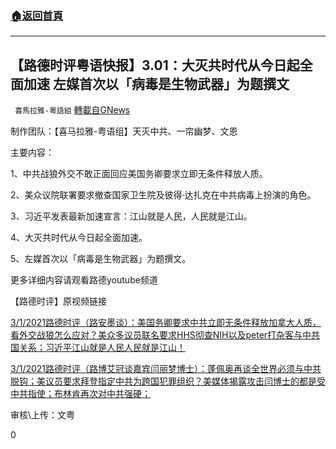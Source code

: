 ###  [:house:返回首頁](https://github.com/ourhimalayas/txt)
---

## 【路德时评粤语快报】3.01：大灭共时代从今日起全面加速 左媒首次以「病毒是生物武器」为题撰文
` 喜馬拉雅-粵語組` [轉載自GNews](https://gnews.org/zh-hans/943956/)

制作团队：【喜马拉雅-粤语组】天灭中共、一帘幽梦、文恩



主要内容：

1、中共战狼外交不敢正面回应美国务卿要求立即无条件释放人质。

2、美众议院联署要求撤查国家卫生院及彼得·达扎克在中共病毒上扮演的角色。

3、习近平发表最新加速宣言：江山就是人民，人民就是江山。

4、大灭共时代从今日起全面加速。

5、左媒首次以「病毒是生物武器」为题撰文。

更多详细内容请观看路德youtube频道

【路德时评】原视频链接

[3/1/2021路德时评（路安墨谈）：美国务卿要求中共立即无条件释放加拿大人质，看外交战狼怎么应对？美众多议员联名要求HHS彻查NIH以及peter打杂客与中共国关系；习近平江山就是人民人民就是江山！](https://youtu.be/q48WVD8POU4)

[3/1/2021路德时评（路博艾冠谈嘉宾闫丽梦博士）：蓬佩奥再谈全世界必须与中共脱钩；美议员要求拜登指定中共为跨国犯罪组织？美媒体揭露攻击闫博士的都是受中共指使；布林肯再次对中共强硬；](https://youtu.be/hl-v5jp9vxQ)

审核\上传：文粤

0
